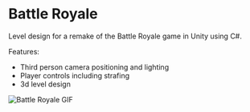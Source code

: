 # Battle Royale
Level design for a remake of the Battle Royale game in Unity using C#.

Features:
- Third person camera positioning and lighting
- Player controls including strafing
- 3d level design

![Battle Royale GIF](https://media.giphy.com/media/pUWiaVIT6S0PCzrXpY/giphy.gif)
